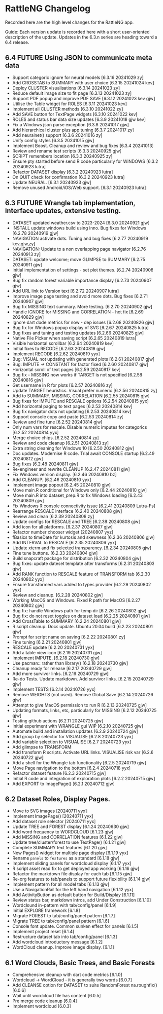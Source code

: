 # RattleNG Changelog

Recorded here are the high level changes for the RattleNG app.

Guide: Each version update is recorded here with a short user-oriented
description of the update. Updates in the 6.3.n series are heading
toward a 6.4 release.

## 6.4 FUTURE Using JSON to communicate meta data

+ Support categoric ignore for neural models [6.3.16 20241029 zy]
+ Add CROSSTAB to SUMMARY with user choice [6.3.15 20241024 kev]
+ Deploy CLUSTER visualisations [6.3.14 20241023 zy]
+ Reduce default image size to fit page [6.3.13 20241023 zy]
+ Support PDF popup and improve PDF SAVE [6.3.12 20241023 kev gjw]
+ Utilise the Table widget for ROLES [6.3.11 20241023 kev]
+ Implement all CLUSTER methods [6.3.10 20241022 zy]
+ Add SAVE button for TextPage widgets [6.3.10 20241022 kev]
+ ROLES and status bar data size updates [6.3.9 20241018 gjw kev]
+ Fix a Windows json parse exception [6.3.8 20241017 gjw]
+ Add hierarchical cluster plus app tuning [6.3.7 20241017 zy] 
+ Add neuralnet() support [6.3.6 20241016 zy]
+ Unify config styles [6.3.5 20241015 gjw]
+ Implement Boost. Cleanup and review and bug fixes [6.3.4 20241013]
+ Review and rename test scripts [6.3.3 20240925 gjw]
+ SCRIPT remembers location [6.3.3 20240925 zy]
+ Ensure pty started before send R code particularly for WINDOWS [6.3.2 20240923 lutra]
+ Refactor DATASET display [6.3.2 20240923 lutra]
+ On QUIT check for confirmation [6.3.2 20240923 lutra]
+ Update NEURAL. [6.3.1 20240923 gjw]
+ Remove unused Android/iOS/Web support. [6.3.1 20240923 lutra]

## 6.3 FUTURE Wrangle tab implementation, interface updates, extensive testing.

+ DATASET updated weather.csv to 2023-2024 [6.3.0 20240921 gjw]
+ INSTALL update windows build using Inno. Bug fixes for Windows [6.2.78 20240919 gjw]
+ NAVIGATION activate dots. Tuning and bug fixes [6.2.77 20240919 kev,gjw,zy]
+ NAVIGATION: Update to a non overlapping page navigator [6.2.76 20240913 zy]
+ DATASET: update welcome; move GLIMPSE to SUMMARY [6.2.75 20240911 gjw]
+ Initial implementation of settings - set plot themes. [6.2.74 20240908 gjw]
+ Bug fix random forest variable importance display [6.2.73 20240907 gjw]
+ Add URL link to Version text [6.2.72 20240907 lutra]
+ Improve image page testing and avoid more dots. Bug fixes [6.2.71 20240907 gjw]
+ Bug fix MISSING text summary. More testing. [6.2.70 20240902 gjw]
+ Handle IGNORE for MISSING and CORRELATION - hot fix [6.2.69 20240829 gjw]
+ Ignore dart dode metrics for now - dep issues [6.2.68 20240826 gjw]
+ Bug fix for Windows popup display of SVG [6.2.67 20240825 lutra]
+ Bug fixes and tuning and testing updates [6.2.66 20240825 gjw]
+ Native File Picker when saving script [6.2.65 20240819 lutra]
+ Visible horizontal scrollbar [6.2.64 20240819 kev]
+ Initial fixes to RECODE [6.2.63 20240819 gjw]
+ Implement RECODE [6.2.62 20240819 yyx]
+ Bug: VISUAL not updating with generated plots [6.2.61 20240817 gjw]
+ Bug: IMPUTE -> CONSTANT for factor fixed [6.2.60 20240817 gjw]
+ Horizontal scroll of text pages [6.2.59 20240817 kev]
+ Bug fix - MISSING now works if TARGET is not specified [6.2.58 20240816 gjw]
+ Get username in R for plots [6.2.57 20240816 zy]
+ Update TARGET heuristics. Visual prefer numeric [6.2.56 20240815 zy]
+ Add to SUMMARY, MISSING, CORRELATION [6.2.55 20240815 gjw]
+ Bug fixes for IMPUTE and RESCALE options [6.2.54 20240815 yyx]
+ Add horizontal paging to text pages [6.2.53 20240814 kev]
+ Bug fix navigator dots not updating [6.2.53 20240814 kev]
+ Support console copy and paste [6.2.53 20240814 zy]
+ Review and fine tune  [6.2.52 20240814 gjw]
+ Only num vars for rescale. Disable numeric imputes for categorics [6.2.52 20240814 yyx]
+ Merge choice chips. [6.2.52 20240814 zy]
+ Review and code cleanup [6.2.51 20240813 zy]
+ Extra string cleaning for Windows 10 [6.2.50 20240812 gjw]
+ Doc updates. Modernise R code. Trial await CONSOLE startup [6.2.49 20240812 gjw]
+ Bug fixes [6.2.48 20240811 gjw]
+ Re-engineer and rewrite CLEANUP [6.2.47 20240811 gjw]
+ Fix Windows version display. [6.2.46 20240810 bz]
+ Add CLEANUP. [6.2.46 20240810 yyx]
+ Implement image popout [6.2.45 20240810 gjw]
+ Move main.R conditional for Windows only [6.2.44 20240810 gjw] 
+ Move main.R into dataset_prep.R to fix Windows loading [6.2.43 20240809 gjw]
+ Fix Windows R console connectivity issue [6.2.41 20240809 Lutra-Fs]
+ Rearrange RESCALE interface [6.2.40 20240808 gjw]
+ Review and clean [6.2.39 20240808 zy]
+ Update configs for RESCALE and TREE [6.2.38 20240808 gjw]
+ Add icon for all platforms. [6.2.37 20240807 gjw]
+ Refactor number chooser widget [20240807 yyz]
+ fBasics to timeDate for kurtosis and skewness [6.2.36 20240806 gjw]
+ Add INTERVAL to RESCALE [6.2.35 20240806 yyx]
+ Update xterm and fix selected transparency. [6.2.34 20240805 gjw]
+ Fine tune buttons. [6.2.33 20240804 gjw]
+ Build snapcraft package for distribution [6.2.32 20240804 gjw]
+ Bug fixes: update dateset template after transforms [6.2.31 20240803 gjw]
+ Add RANK function to RESCALE feature of TRANSFORM tab [6.2.30 20240802 yyx]
+ Ensure transformed vars added to types provider [6.2.29 20240802 yyx]
+ Review and cleanup. [6.2.28 20240802 gjw]
+ Working MacOS and Windows. Fixed R path for MacOS [6.2.27 20240802 gjw]
+ Bug fix: handle Windows path for temp dir [6.2.26 20240802 gjw]
+ Bug fix: do not reset toggles on dataset load [6.2.25 20240801 gjw]
+ Add CrossTable to SUMMARY [6.2.24 20240801 gjw]
+ R script cleanup. Docs update. Ubuntu 20.04 build [6.2.23 20240801 gjw]
+ Prompt for script name on saving [6.2.22 20240801 zy]
+ Fine tuning [6.2.21 20240801 gjw]
+ RESCALE update [6.2.20 20240731 yyx]
+ Add a table view icon [6.2.19 20240731 gjw]
+ Implement IMPUTE.  [6.2.18 20240730 gjw]
+ Use pacman:: rather than library() [6.2.18 20240730 gjw]
+ Cleanup ready for release [6.2.17 20240729 gjw]
+ Add more survivor links. [6.2.16 20240729 gjw]
+ Re-do Tests. Update markdown. Add survivor links. [6.2.15 20240729 gjw]
+ Implement TESTS [6.2.14 20240726 yyx]
+ Remove WEIGHTS (not used). Remove Global Save [6.2.14 20240726 gjw]
+ Attempt to give MacOS permission to run R [6.2.13 20240725 gjw]
+ Updating formats, links, etc, particularly for MISSING [6.2.12 20240725 gjw]
+ Testing github actions [6.2.11 20240725 gjw]
+ Initial experiment with WRANGLE gui WIP [6.2.10 20240725 gjw]
+ Automate build and installation updates [6.2.9 20240724 gjw]
+ Add group by selector for VISUALISE [6.2.8 20240723 yyx]
+ Add variable selection to VISUALISE [6.2.7 20240723 yyx]
+ Add glimpse to TRANSFORM
+ Add transform R scripts. Activate URL links. VISUALISE risk var [6.2.6 20240722 gjw]
+ Add a shell for the Wrangle tab functionality [6.2.5 20240719 gjw]
+ Move Page navigation to the bottom [6.2.4 20240718 yyx]
+ Refactor dataset feature [6.2.3 20240715 gjw]
+ Initial R code and integration of exploration plots [6.2.2 20240715 gjw]
+ Add EXPORT to ImagePage() [6.2.1 20240712 gjw]

## 6.2 Dataset Roles, Display Pages.

+ Move to SVG images [20240711 yyx]
+ Implement ImagePage() [20240711 yyx]
+ Add dataset role selector [20240711 yyx]
+ Update TREE and FOREST display [6.1.24 20240630 gjw]
+ Add word frequency to WORDCLOUD [6.1.23 gjw]
+ Add MISSING and CORRELATION features [6.1.22 gjw]
+ Update tree/cluster/forest to use TextPage() [6.1.21 gjw] 
+ Complete SUMMARY text features [6.1.20 gjw]
+ New Pages() widget for multiple page display [6.1.19 yyx]
+ Rename `panels` to `features` as a standard [6.1.18 gjw]
+ Implement sliding panels for wordcloud display [6.1.17 yyx]
+ R script asset read fix to get deployed app working [6.1.16 gjw]
+ Refactor the markdown file display for each tab [6.1.15 gjw]
+ Re-org features to tab/panels to support future flexibility [6.1.14 gjw]
+ Implement pattern for all model tabs [6.1.13 gjw]
+ Use a NavigationRail for the left hand navigation [6.1.12 yyx]
+ Add ActivityButton as default button for Build/Display [6.1.11]
+ Review status bar, markdown intros, add Under Construction [6.1.10]
+ Wordclound in-pattern with tab/config/panel [6.1.9]
+ Initial EXPLORE framework [6.1.8]
+ Migrate FOREST to tab/config/panel pattern [6.1.7]
+ Migrate TREE to tab/config/panel pattern [6.1.6]
+ Console font update. Common sunken effect for panels [6.1.5]
+ Implement project reset [6.1.4]
+ Restructure dataset tab into tab/config/panel [6.1.3]
+ Add wordcloud introductory message [6.1.2]
+ WordCloud cleanup. Improve image display. [6.1.1]

## 6.1 Word Clouds, Basic Trees, and Basic Forests

+ Comprehensive cleanup with dart code metrics [6.1.0]
+ Wordcloud -> WordCloud - it is generally two words [6.0.7]
+ Add CLEANSE option for DATASET to suite RandomForest na.roughfix() [6.0.6]
+ Wait until wordcloud file has content [6.0.5]
+ Pre merge code cleanup [6.0.4]
+ Implement wordcloud [6.0.3]
